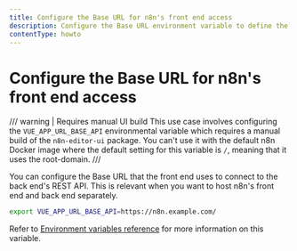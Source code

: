 ```yaml
---
title: Configure the Base URL for n8n's front end access
description: Configure the Base URL environment variable to define the front end's access path to the back end's REST API for n8n.
contentType: howto
---
```


# Configure the Base URL for n8n's front end access

/// warning | Requires manual UI build
This use case involves configuring the `VUE_APP_URL_BASE_API` environmental variable which requires a manual build of the `n8n-editor-ui` package. You can't use it with the default n8n Docker image where the default setting for this variable is `/`, meaning that it uses the root-domain.
///

You can configure the Base URL that the front end uses to connect to the back end's REST API. This is relevant when you want to host n8n's front end and back end separately. 

```bash
export VUE_APP_URL_BASE_API=https://n8n.example.com/
```
Refer to [Environment variables reference](/hosting/configuration/environment-variables.md#deployment) for more information on this variable.
